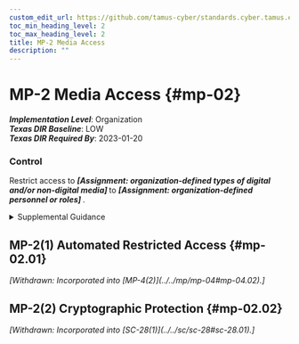 ```yaml
---
custom_edit_url: https://github.com/tamus-cyber/standards.cyber.tamus.edu/tree/main/static/content/tamus.edu/TAMUS_profile.xml
toc_min_heading_level: 2
toc_max_heading_level: 2
title: MP-2 Media Access
description: ""
---
```


# MP-2 Media Access {#mp-02}

_**Implementation Level**_: Organization\
_**Texas DIR Baseline**_: LOW\
_**Texas DIR Required By**_: 2023-01-20

### Control

Restrict access to <strong> <em>[Assignment: organization-defined types of digital and/or non-digital media]</em> </strong> to <strong> <em>[Assignment: organization-defined personnel or roles]</em> </strong>.

<details>
  <summary>Supplemental Guidance</summary>

System media includes digital and non-digital media. Digital media includes flash drives, diskettes, magnetic tapes, external or removable hard disk drives (e.g., solid state, magnetic), compact discs, and digital versatile discs. Non-digital media includes paper and microfilm. Denying access to patient medical records in a community hospital unless the individuals seeking access to such records are authorized healthcare providers is an example of restricting access to non-digital media. Limiting access to the design specifications stored on compact discs in the media library to individuals on the system development team is an example of restricting access to digital media.

</details>

## MP-2(1) Automated Restricted Access {#mp-02.01}

<prop xmlns="http://csrc.nist.gov/ns/oscal/1.0" name="status" value="withdrawn">
               <em>[Withdrawn: Incorporated into [MP-4(2)](../../mp/mp-04#mp-04.02).]</em>
            </prop>
            

## MP-2(2) Cryptographic Protection {#mp-02.02}

<prop xmlns="http://csrc.nist.gov/ns/oscal/1.0" name="status" value="withdrawn">
               <em>[Withdrawn: Incorporated into [SC-28(1)](../../sc/sc-28#sc-28.01).]</em>
            </prop>
            

